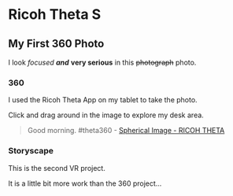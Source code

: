 # Ricoh Theta S
## My First 360 Photo
I look *focused* **_and_** **very serious** in this ~~photograph~~ photo.
### 360
I used the Ricoh Theta App on my tablet to take the photo.

Click and drag around in the image to explore my desk area.

<blockquote data-width="500" data-height="375" class="ricoh-theta-spherical-image" >Good morning. #theta360 - <a href="https://theta360.com/s/csGD1A1iGUYxDUR185Mq9Hs1Y" target="_blank">Spherical Image - RICOH THETA</a></blockquote>
<script async src="https://theta360.com/widgets.js" charset="utf-8"></script>

### Storyscape
This is the second VR project.

It is a little bit more work than the 360 project...

<script src="/scripts/embed.js" data-vizorurl="https://360.vizor.io/embed/mrhayden/button-with-screen"?autoplay=true&noheader=false></script>
